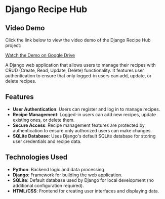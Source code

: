 # Django Recipe Hub

## Video Demo

Click the link below to view the video demo of the Django Recipe Hub project:

[Watch the Demo on Google Drive](https://drive.google.com/file/d/1PxF7wbthBAiTgCskCt-pSSekHdg5Na4j/view?usp=sharing)

A Django web application that allows users to manage their recipes with CRUD (Create, Read, Update, Delete) functionality. It features user authentication to ensure that only logged-in users can add, update, or delete recipes.

## Features

- **User Authentication**: Users can register and log in to manage recipes.
- **Recipe Management**: Logged-in users can add new recipes, update existing ones, or delete them.
- **Secure Access**: Recipe management features are protected by authentication to ensure only authorized users can make changes.
- **SQLite Database**: Uses Django's default SQLite database for storing user credentials and recipe data.

## Technologies Used

- **Python**: Backend logic and data processing.
- **Django**: Framework for building the web application.
- **SQLite**: Default database used by Django for local development (no additional configuration required).
- **HTML/CSS**: Frontend for creating user interfaces and displaying data.



